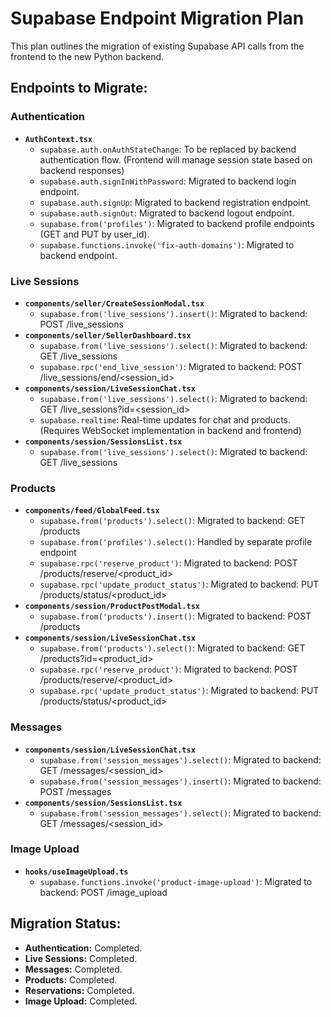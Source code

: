 # Supabase Endpoint Migration Plan

This plan outlines the migration of existing Supabase API calls from the frontend to the new Python backend.

## Endpoints to Migrate:

### Authentication
*   **`AuthContext.tsx`**
    *   `supabase.auth.onAuthStateChange`: To be replaced by backend authentication flow. (Frontend will manage session state based on backend responses)
    *   `supabase.auth.signInWithPassword`: Migrated to backend login endpoint.
    *   `supabase.auth.signUp`: Migrated to backend registration endpoint.
    *   `supabase.auth.signOut`: Migrated to backend logout endpoint.
    *   `supabase.from('profiles')`: Migrated to backend profile endpoints (GET and PUT by user_id).
    *   `supabase.functions.invoke('fix-auth-domains')`: Migrated to backend endpoint.

### Live Sessions
*   **`components/seller/CreateSessionModal.tsx`**
    *   `supabase.from('live_sessions').insert()`: Migrated to backend: POST /live_sessions
*   **`components/seller/SellerDashboard.tsx`**
    *   `supabase.from('live_sessions').select()`: Migrated to backend: GET /live_sessions
    *   `supabase.rpc('end_live_session')`: Migrated to backend: POST /live_sessions/end/<session_id>
*   **`components/session/LiveSessionChat.tsx`**
    *   `supabase.from('live_sessions').select()`: Migrated to backend: GET /live_sessions?id=<session_id>
    *   `supabase.realtime`: Real-time updates for chat and products. (Requires WebSocket implementation in backend and frontend)
*   **`components/session/SessionsList.tsx`**
    *   `supabase.from('live_sessions').select()`: Migrated to backend: GET /live_sessions

### Products
*   **`components/feed/GlobalFeed.tsx`**
    *   `supabase.from('products').select()`: Migrated to backend: GET /products
    *   `supabase.from('profiles').select()`: Handled by separate profile endpoint
    *   `supabase.rpc('reserve_product')`: Migrated to backend: POST /products/reserve/<product_id>
    *   `supabase.rpc('update_product_status')`: Migrated to backend: PUT /products/status/<product_id>
*   **`components/session/ProductPostModal.tsx`**
    *   `supabase.from('products').insert()`: Migrated to backend: POST /products
*   **`components/session/LiveSessionChat.tsx`**
    *   `supabase.from('products').select()`: Migrated to backend: GET /products?id=<product_id>
    *   `supabase.rpc('reserve_product')`: Migrated to backend: POST /products/reserve/<product_id>
    *   `supabase.rpc('update_product_status')`: Migrated to backend: PUT /products/status/<product_id>

### Messages
*   **`components/session/LiveSessionChat.tsx`**
    *   `supabase.from('session_messages').select()`: Migrated to backend: GET /messages/<session_id>
    *   `supabase.from('session_messages').insert()`: Migrated to backend: POST /messages
*   **`components/session/SessionsList.tsx`**
    *   `supabase.from('session_messages').select()`: Migrated to backend: GET /messages/<session_id>

### Image Upload
*   **`hooks/useImageUpload.ts`**
    *   `supabase.functions.invoke('product-image-upload')`: Migrated to backend: POST /image_upload

## Migration Status:

*   **Authentication:** Completed.
*   **Live Sessions:** Completed.
*   **Messages:** Completed.
*   **Products:** Completed.
*   **Reservations:** Completed.
*   **Image Upload:** Completed.
